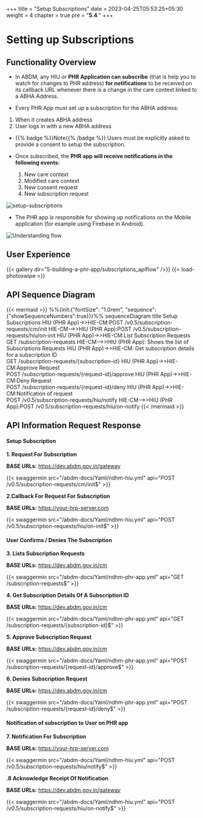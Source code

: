 +++
title = "Setup Subscriptions"
date = 2023-04-25T05:53:25+05:30
weight = 4
chapter = true
pre = "<b>5.4 </b>"
+++

# Setting up Subscriptions

## Functionality Overview

- In ABDM, any HIU or **PHR Application can subscribe** (that is help you to watch for changes to PHR address) **for notifications** to be received on its callback URL whenever there is a change in the care context linked to a ABHA Address.

- Every PHR App must set up a subscription for the ABHA address:
1. When it creates ABHA address
2. User logs in with a new ABHA address

- {{% badge %}}Note{{% /badge %}} Users must be explicitly asked to provide a consent to setup the subscription.

- Once subscribed, the **PHR app will receive notifications in the following events:**
	1. New care context
	2. Modified care context
	3. New consent request
	4. New subscription request

![setup-subscriptions](/abdm-docs/img/setup-subscriptions.png)

- The PHR app is responsible for showing up notifications on the Mobile application (for example using Firebase in Android).

![Understanding flow](/abdm-docs/img/setup-subscription.png)


## User Experience 

{{< gallery dir="5-building-a-phr-app/subscriptions_apiflow" />}} {{< load-photoswipe >}}

## API Sequence Diagram

{{< mermaid >}}
%%{init:{"fontSize": "1.0rem", "sequence":{"showSequenceNumbers":true}}}%%
sequenceDiagram
title Setup Subscriptions
HIU (PHR App)->>HIE-CM:POST /v0.5/subscription-requests/cm/init
HIE-CM-->>HIU (PHR App):POST /v0.5/subscription-requests/hiu/on-init
HIU (PHR App)->>HIE-CM:List Subscription Requests <br/>GET /subscription-requests
HIE-CM-->>HIU (PHR App): Shows the list of Subscriptions Requests
HIU (PHR App)->>HIE-CM: Get subscription details for a subscription ID <br/> GET /subscription-requests/{subscription-id}
HIU (PHR App)->>HIE-CM:Approve Request <br/> POST /subscription-requests/{request-id}/approve
HIU (PHR App)->>HIE-CM:Deny Request <br/> POST /subscription-requests/{request-id}/deny
HIU (PHR App)->>HIE-CM:Notification of request <br/>POST /v0.5/subscription-requests/hiu/notify
HIE-CM-->>HIU (PHR App):POST /v0.5/subscription-requests/hiu/on-notify
{{< /mermaid >}}



## API Information Request Response


#### Setup Subscription 


**1. Request For Subscription**

**BASE URLs:**  https://dev.abdm.gov.in/gateway

{{< swaggermin src="/abdm-docs/Yaml/ndhm-hiu.yml" api="POST /v0.5/subscription-requests/cm/init$" >}}

**2.Callback For Request For Subscription**

**BASE URLs:** https://your-hrp-server.com

{{< swaggermin src="/abdm-docs/Yaml/ndhm-hiu.yml" api="POST /v0.5/subscription-requests/hiu/on-init$" >}}

#### User Confirms / Denies The Subscription 

**3. Lists Subscription Requests**

**BASE URLs:**  https://dev.abdm.gov.in/cm

{{< swaggermin src="/abdm-docs/Yaml/ndhm-phr-app.yml" api="GET /subscription-requests$" >}}

**4. Get Subscription Details Of A Subscription ID**

**BASE URLs:**  https://dev.abdm.gov.in/cm

{{< swaggermin src="/abdm-docs/Yaml/ndhm-phr-app.yml" api="GET ​/subscription-requests​/{subscription-id}$" >}}

**5. Approve Subscription Request**

**BASE URLs:**  https://dev.abdm.gov.in/cm

{{< swaggermin src="/abdm-docs/Yaml/ndhm-phr-app.yml" api="POST /subscription-requests/{request-id}/approve$" >}}

**6. Denies Subscription Request**

**BASE URLs:**  https://dev.abdm.gov.in/cm

{{< swaggermin src="/abdm-docs/Yaml/ndhm-phr-app.yml" api="POST /subscription-requests/{request-id}/deny$" >}}

#### Notification of subscription to User on PHR app

**7. Notification For Subscription**

**BASE URLs:** https://your-hrp-server.com

{{< swaggermin src="/abdm-docs/Yaml/ndhm-hiu.yml" api="POST /v0.5/subscription-requests/hiu/notify$" >}}

**.8 Acknowledge Receipt Of Notification**

**BASE URLs:**  https://dev.abdm.gov.in/gateway

{{< swaggermin src="/abdm-docs/Yaml/ndhm-hiu.yml" api="POST /v0.5/subscription-requests/hiu/on-notify$" >}}



















